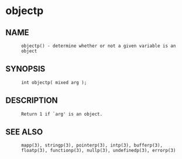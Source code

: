 # objectp
## NAME
          objectp() - determine whether or not a given variable is an
          object

## SYNOPSIS
          int objectp( mixed arg );

## DESCRIPTION
          Return 1 if `arg' is an object.

## SEE ALSO
          mapp(3), stringp(3), pointerp(3), intp(3), bufferp(3),
          floatp(3), functionp(3), nullp(3), undefinedp(3), errorp(3)
